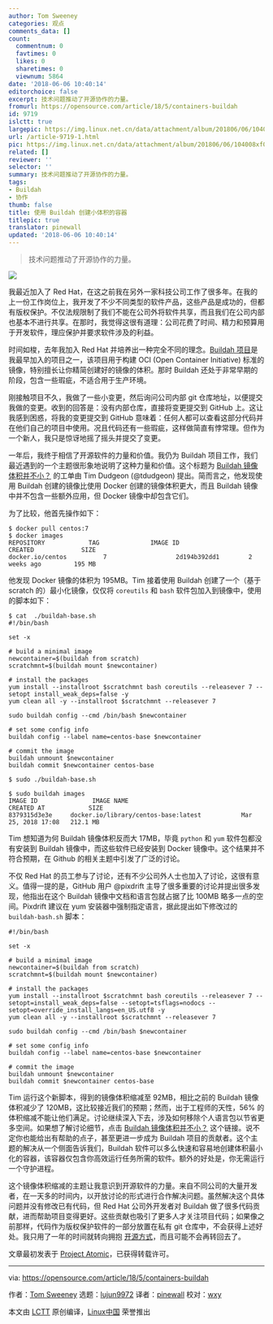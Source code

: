```yaml
---
author: Tom Sweeney
categories: 观点
comments_data: []
count:
  commentnum: 0
  favtimes: 0
  likes: 0
  sharetimes: 0
  viewnum: 5864
date: '2018-06-06 10:40:14'
editorchoice: false
excerpt: 技术问题推动了开源协作的力量。
fromurl: https://opensource.com/article/18/5/containers-buildah
id: 9719
islctt: true
largepic: https://img.linux.net.cn/data/attachment/album/201806/06/104008xf00r3xfqjh03913.png
url: /article-9719-1.html
pic: https://img.linux.net.cn/data/attachment/album/201806/06/104008xf00r3xfqjh03913.png.thumb.jpg
related: []
reviewer: ''
selector: ''
summary: 技术问题推动了开源协作的力量。
tags:
- Buildah
- 协作
thumb: false
title: 使用 Buildah 创建小体积的容器
titlepic: true
translator: pinewall
updated: '2018-06-06 10:40:14'
---
```



> 
> 技术问题推动了开源协作的力量。
> 
> 
> 


![](/data/attachment/album/201806/06/104008xf00r3xfqjh03913.png)


我最近加入了 Red Hat，在这之前我在另外一家科技公司工作了很多年。在我的上一份工作岗位上，我开发了不少不同类型的软件产品，这些产品是成功的，但都有版权保护。不仅法规限制了我们不能在公司外将软件共享，而且我们在公司内部也基本不进行共享。在那时，我觉得这很有道理：公司花费了时间、精力和预算用于开发软件，理应保护并要求软件涉及的利益。


时间如梭，去年我加入 Red Hat 并培养出一种完全不同的理念。[Buildah 项目](https://github.com/projectatomic/buildah)是我最早加入的项目之一，该项目用于构建 OCI (Open Container Initiative) 标准的镜像，特别擅长让你精简创建好的镜像的体积。那时 Buildah 还处于非常早期的阶段，包含一些瑕疵，不适合用于生产环境。


刚接触项目不久，我做了一些小变更，然后询问公司内部 git 仓库地址，以便提交我做的变更。收到的回答是：没有内部仓库，直接将变更提交到 GitHub 上。这让我感到困惑，将我的变更提交到 GitHub 意味着：任何人都可以查看这部分代码并在他们自己的项目中使用。况且代码还有一些瑕疵，这样做简直有悖常理。但作为一个新人，我只是惊讶地摇了摇头并提交了变更。


一年后，我终于相信了开源软件的力量和价值。我仍为 Buildah 项目工作，我们最近遇到的一个主题很形象地说明了这种力量和价值。这个标题为 [Buildah 镜像体积并不小？](https://github.com/projectatomic/buildah/issues/532) 的工单由 Tim Dudgeon (@tdudgeon) 提出。简而言之，他发现使用 Buildah 创建的镜像比使用 Docker 创建的镜像体积更大，而且 Buildah 镜像中并不包含一些额外应用，但 Docker 镜像中却包含它们。


为了比较，他首先操作如下：



```
$ docker pull centos:7
$ docker images
REPOSITORY            TAG              IMAGE ID                 CREATED             SIZE
docker.io/centos          7                   2d194b392dd1        2 weeks ago         195 MB

```

他发现 Docker 镜像的体积为 195MB。Tim 接着使用 Buildah 创建了一个（基于 scratch 的）最小化镜像，仅仅将 `coreutils` 和 `bash` 软件包加入到镜像中，使用的脚本如下：



```
$ cat  ./buildah-base.sh
#!/bin/bash

set -x

# build a minimal image
newcontainer=$(buildah from scratch)
scratchmnt=$(buildah mount $newcontainer)

# install the packages
yum install --installroot $scratchmnt bash coreutils --releasever 7 --setopt install_weak_deps=false -y
yum clean all -y --installroot $scratchmnt --releasever 7

sudo buildah config --cmd /bin/bash $newcontainer

# set some config info
buildah config --label name=centos-base $newcontainer

# commit the image
buildah unmount $newcontainer
buildah commit $newcontainer centos-base

$ sudo ./buildah-base.sh

$ sudo buildah images
IMAGE ID               IMAGE NAME                                             CREATED AT            SIZE
8379315d3e3e     docker.io/library/centos-base:latest           Mar 25, 2018 17:08   212.1 MB

```

Tim 想知道为何 Buildah 镜像体积反而大 17MB，毕竟 `python` 和 `yum` 软件包都没有安装到 Buildah 镜像中，而这些软件已经安装到 Docker 镜像中。这个结果并不符合预期，在 Github 的相关主题中引发了广泛的讨论。


不仅 Red Hat 的员工参与了讨论，还有不少公司外人士也加入了讨论，这很有意义。值得一提的是，GitHub 用户 @pixdrift 主导了很多重要的讨论并提出很多发现，他指出在这个 Buildah 镜像中文档和语言包就占据了比 100MB 略多一点的空间。Pixdrift 建议在 yum 安装器中强制指定语言，据此提出如下修改过的 `buildah-bash.sh` 脚本：



```
#!/bin/bash

set -x

# build a minimal image
newcontainer=$(buildah from scratch)
scratchmnt=$(buildah mount $newcontainer)

# install the packages
yum install --installroot $scratchmnt bash coreutils --releasever 7 --setopt=install_weak_deps=false --setopt=tsflags=nodocs --setopt=override_install_langs=en_US.utf8 -y
yum clean all -y --installroot $scratchmnt --releasever 7

sudo buildah config --cmd /bin/bash $newcontainer

# set some config info
buildah config --label name=centos-base $newcontainer

# commit the image
buildah unmount $newcontainer
buildah commit $newcontainer centos-base

```

Tim 运行这个新脚本，得到的镜像体积缩减至 92MB，相比之前的 Buildah 镜像体积减少了 120MB，这比较接近我们的预期；然而，出于工程师的天性，56% 的体积缩减不能让他们满足。讨论继续深入下去，涉及如何移除个人语言包以节省更多空间。如果想了解讨论细节，点击 [Buildah 镜像体积并不小？](https://github.com/projectatomic/buildah/issues/532) 这个链接。说不定你也能给出有帮助的点子，甚至更进一步成为 Buildah 项目的贡献者。这个主题的解决从一个侧面告诉我们，Buildah 软件可以多么快速和容易地创建体积最小化的容器，该容器仅包含你高效运行任务所需的软件。额外的好处是，你无需运行一个守护进程。


这个镜像体积缩减的主题让我意识到开源软件的力量。来自不同公司的大量开发者，在一天多的时间内，以开放讨论的形式进行合作解决问题。虽然解决这个具体问题并没有修改已有代码，但 Red Hat 公司外开发者对 Buildah 做了很多代码贡献，进而帮助项目变得更好。这些贡献也吸引了更多人才关注项目代码；如果像之前那样，代码作为版权保护软件的一部分放置在私有 git 仓库中，不会获得上述好处。我只用了一年的时间就转向拥抱 [开源方式](https://twitter.com/opensourceway)，而且可能不会再转回去了。


文章最初发表于 [Project Atomic](http://www.projectatomic.io/blog/2018/04/open-source-what-a-concept/)，已获得转载许可。




---


via: <https://opensource.com/article/18/5/containers-buildah>


作者：[Tom Sweeney](https://opensource.com/users/tomsweeneyredhat) 选题：[lujun9972](https://github.com/lujun9972) 译者：[pinewall](https://github.com/pinewall) 校对：[wxy](https://github.com/wxy)


本文由 [LCTT](https://github.com/LCTT/TranslateProject) 原创编译，[Linux中国](https://linux.cn/) 荣誉推出